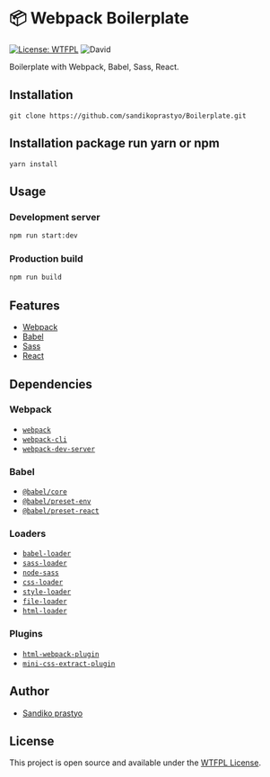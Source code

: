 # 📦 Webpack Boilerplate

[![License: WTFPL](https://img.shields.io/badge/License-WTFPL-blue.svg)](http://www.wtfpl.net/) 
![David](https://img.shields.io/david/dev/sandikoprastyo/webpack-boilerplate)

Boilerplate with Webpack, Babel, Sass, React.

## Installation
```
git clone https://github.com/sandikoprastyo/Boilerplate.git
```
## Installation package run yarn or npm
```
yarn install
```
## Usage

### Development server

```bash
npm run start:dev
```

### Production build

```bash
npm run build
```

## Features

- [Webpack](https://webpack.js.org/)
- [Babel](https://babeljs.io/)
- [Sass](https://sass-lang.com/)
- [React](https://reactjs.org/)

## Dependencies

### Webpack
- [`webpack`](https://github.com/webpack/webpack)
- [`webpack-cli`](https://github.com/webpack/webpack-cli)
- [`webpack-dev-server`](https://github.com/webpack/webpack-dev-server)

### Babel
- [`@babel/core`](https://www.npmjs.com/package/@babel/core)
- [`@babel/preset-env`](https://babeljs.io/docs/en/babel-preset-env)
- [`@babel/preset-react`](https://github.com/babel/babel-eslint)

### Loaders
- [`babel-loader`](https://webpack.js.org/loaders/babel-loader/) 
- [`sass-loader`](https://webpack.js.org/loaders/sass-loader/) 
- [`node-sass`](https://github.com/sass/node-sass)
- [`css-loader`](https://webpack.js.org/loaders/css-loader/) 
- [`style-loader`](https://webpack.js.org/loaders/style-loader/) 
- [`file-loader`](https://webpack.js.org/loaders/file-loader/)
- [`html-loader`](https://webpack.js.org/loaders/html-loader/)

### Plugins
- [`html-webpack-plugin`](https://github.com/jantimon/html-webpack-plugin)
- [`mini-css-extract-plugin`](https://github.com/webpack-contrib/mini-css-extract-plugin)

## Author
- [Sandiko prastyo](https://sandikoprastyo.herokuapp.com)

## License
This project is open source and available under the [WTFPL License](LICENSE).
